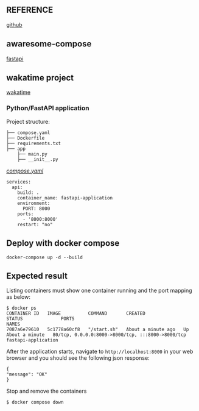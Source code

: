 ## REFERENCE
[github](https://github.com/ALEXANDERSSONN)
## awaresome-compose 
[fastapi](https://github.com/docker/awesome-compose/tree/master/fastapi)

## wakatime project
[wakatime](https://wakatime.com/@spcn25/projects/glewvkqqyj?start=2023-02-27&end=2023-03-05)



### Python/FastAPI application

Project structure:
```
├── compose.yaml
├── Dockerfile
├── requirements.txt
├── app
    ├── main.py
    ├── __init__.py

```

[_compose.yaml_](compose.yaml)
```
services:
  api:
    build: .
    container_name: fastapi-application
    environment:
      PORT: 8000
    ports:
      - '8000:8000'
    restart: "no"

```

## Deploy with docker compose

```shell
docker-compose up -d --build
```
## Expected result

Listing containers must show one container running and the port mapping as below:
```
$ docker ps
CONTAINER ID   IMAGE          COMMAND       CREATED              STATUS              PORTS                                               NAMES
7087a6e79610   5c1778a60cf8   "/start.sh"   About a minute ago   Up About a minute   80/tcp, 0.0.0.0:8000->8000/tcp, :::8000->8000/tcp   fastapi-application
```

After the application starts, navigate to `http://localhost:8000` in your web browser and you should see the following json response:
```
{
"message": "OK"
}
```

Stop and remove the containers
```
$ docker compose down
```